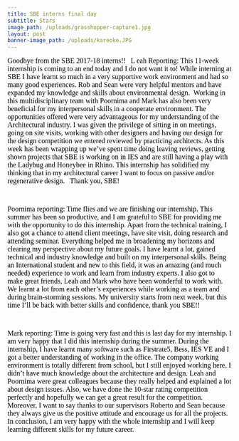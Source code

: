 ```yaml
---
title: SBE interns final day
subtitle: Stars
image_path: /uploads/grasshopper-capture1.jpg
layout: post
banner-image_path: /uploads/kareoke.JPG
---
```


<font color="#000000">
						<font face="Calibri">
							<font size="3">Goodbye from the SBE 2017-18 interns!!</font>
						</font>
					</font>

<font color="#000000">
						<font face="Calibri">
							<font size="3">&nbsp;</font>
						</font>
					</font>

<font color="#000000">
						<font face="Calibri">
							<font size="3">L</font>
						</font>
					</font>

<font color="#000000">
						<font face="Calibri">
							<font size="3">eah Reporting: </font>
						</font>
					</font>

<font color="#000000">
						<font face="Calibri">
							<font size="3">This 11-week internship is coming to an end today and I do not want it to! While interning at SBE I have learnt so much in a very supportive work environment and had so many good experiences. Rob and Sean were very helpful mentors and have expanded my knowledge and skills about environmental design.&nbsp; Working in this multidisciplinary team with Poornima and Mark has also been very beneficial for my interpersonal skills in a cooperate environment. The opportunities offered were very advantageous for my understanding of the Architectural industry. I was given the privilege of sitting in on meetings, going on site visits, working with other designers and having our design for the design competition we entered reviewed by practicing architects. As this week has been wrapping up we&rsquo;ve spent time doing leaving reviews, getting shown projects that SBE is working on in IES and are still having a play with the Ladybug and Honeybee in Rhino. This internship has solidified my thinking that in my architectural career I want to focus on passive and/or regenerative design. </font>
						</font>
					</font>

<font color="#000000">
						<font face="Calibri">
							<font size="3">&nbsp;</font>
						</font>
					</font>

<font color="#000000">
						<font face="Calibri">
							<font size="3">
								<font color="#000000">
									<font face="Calibri">
										<font size="3">
											<font color="#000000">
												<font face="Calibri">
													<font size="3">Thank you, SBE!</font>&nbsp;</font>&nbsp;</font>&nbsp;</font>&nbsp;</font>&nbsp;</font>&nbsp;</font>&nbsp;</font>&nbsp;</font>

&nbsp;

<font color="#000000">
						<font color="#000000">
							<font color="#000000">
								<font face="Calibri">
									<font size="3">Poornima reporting:</font>
								</font>
							</font>
							<font color="#000000">
								<font face="Calibri">
									<font size="3">Time flies and we are finishing our internship. This summer has been so productive, and I am grateful to SBE for providing me with the opportunity to do this internship. Apart from the technical training, I also got a chance to attend client meetings, have site visit, doing research and attending seminar. Everything helped me in broadening my horizons and clearing my perspective about my future goals. I have learnt a lot, gained technical and industry knowledge and built on my interpersonal skills. Being an International student and new to this field, it was an amazing (and much needed) experience to work and learn from industry experts. I also got to make great friends, Leah and Mark who have been wonderful to work with. We learnt a lot from each other&rsquo;s experiences while working as a team and during brain-storming sessions. My university starts from next week, but this time I&rsquo;ll be back with better skills and confidence, thank you SBE!!&nbsp;</font>&nbsp;</font>
							</font>
						</font>
					</font>

&nbsp;

<font color="#000000">
						<font face="Calibri"></font>
					</font>

<font color="#000000">
						<font face="Calibri"></font>
					</font>

<font color="#000000">
						<font face="Calibri">
							<font size="3">Mark reporting:</font>
						</font>
					</font>

<font color="#000000">
						<font face="Calibri">
							<font size="3">Time is going very fast and this is last day for my internship. I am very happy that I did this internship during the summer. During the internship, I have learnt many software such as Firstrate5, Bess, IES VE and I got a better understanding of working in the office. The company working environment is totally different from school, but I still enjoyed working here. I didn&rsquo;t have much knowledge about the architecture and design. Leah and Poornima were great colleagues because they really helped and explained a lot about design issues. Also, we have done the 10-star rating competition perfectly and hopefully we can get a great result for the competition. Moreover, I want to say thanks to our supervisors Roberto and Sean because they always give us the positive attitude and encourage us for all the projects. In conclusion, I am very happy with the whole internship and I will keep learning different skills for my future career. </font>
						</font>
					</font>

<font color="#000000">
						<font face="Calibri">
							<font size="3">&nbsp;</font>
						</font>
					</font>

<font color="#000000">
						<font face="Calibri"></font>
					</font>

<font color="#000000">
						<font face="Calibri"> </font>
					</font>

<font color="#000000">
						<font face="Calibri">
							<font size="3">
								<font color="#000000">
									<font face="Calibri">
										<font size="3"></font>
									</font>
								</font>
							</font>
						</font>
					</font>